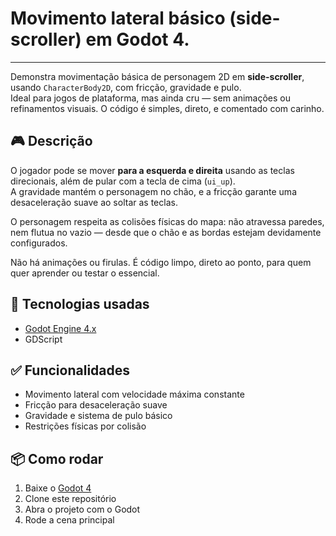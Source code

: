# Movimento lateral básico (side-scroller) em Godot 4.

---

Demonstra movimentação básica de personagem 2D em **side-scroller**, usando `CharacterBody2D`, com fricção, gravidade e pulo.  
Ideal para jogos de plataforma, mas ainda cru — sem animações ou refinamentos visuais. O código é simples, direto, e comentado com carinho.

## 🎮 Descrição

O jogador pode se mover **para a esquerda e direita** usando as teclas direcionais, além de pular com a tecla de cima (`ui_up`).  
A gravidade mantém o personagem no chão, e a fricção garante uma desaceleração suave ao soltar as teclas.

O personagem respeita as colisões físicas do mapa: não atravessa paredes, nem flutua no vazio — desde que o chão e as bordas estejam devidamente configurados.

Não há animações ou firulas. É código limpo, direto ao ponto, para quem quer aprender ou testar o essencial.

## 🧠 Tecnologias usadas

- [Godot Engine 4.x](https://godotengine.org/)
- GDScript

## ✅ Funcionalidades

- Movimento lateral com velocidade máxima constante  
- Fricção para desaceleração suave  
- Gravidade e sistema de pulo básico  
- Restrições físicas por colisão

## 📦 Como rodar

1. Baixe o [Godot 4](https://godotengine.org/download/)  
2. Clone este repositório  
3. Abra o projeto com o Godot  
4. Rode a cena principal
